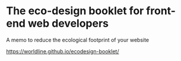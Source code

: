 # The eco-design booklet for front-end web developers

A memo to reduce the ecological footprint of your website

https://worldline.github.io/ecodesign-booklet/